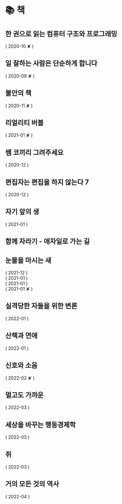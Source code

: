 # 📚 책

## 한 권으로 읽는 컴퓨터 구조와 프로그래밍

<ProgressBar name="한 권으로 읽는 컴퓨터 구조와 프로그래밍" :max="100" :value="18" /> ( 2020-10 ✘ )

## 일 잘하는 사람은 단순하게 합니다

<ProgressBar name="일 잘하는 사람은 단순하게 합니다." :max="100" :value="29" /> ( 2020-09 ✘ )

## 불안의 책

<ProgressBar name="불안의 책" :max="100" :value="5" /> ( 2020-11 ✘ )

## 리얼리티 버블 

<ProgressBar name="리얼리티 버블" :max="100" :value="8" /> ( 2021-01 ✘ )

## 쌤 코끼리 그려주세요

<ProgressBar name="쌤 코끼리 그려주세요" :max="111" :value="111" /> ( 2020-12 )

## 편집자는 편집을 하지 않는다 7

<ProgressBar name="편집자는 편집을 하지 않는다 7" :max="134" :value="134" /> ( 2020-12 )

## 자기 앞의 생

<ProgressBar name="자기 앞의 생" :max="311" :value="311" /> ( 2021-01 )

## 함께 자라기 - 애자일로 가는 길

<ProgressBar name="함께자라기" :max="220" :value="189" />

## 눈물을 마시는 새

<ProgressBar name="눈물을 마시는 새 1" :max="100" :value="100" /> ( 2021-12 )
<br>
<ProgressBar name="눈물을 마시는 새 2" :max="100" :value="100" /> ( 2021-01 )
<br>
<ProgressBar name="눈물을 마시는 새 3" :max="100" :value="100" /> ( 2021-01 )
<br>
<ProgressBar name="눈물을 마시는 새 4" :max="100" :value="88" /> ( 2021-01 ✘ )

## 실격당한 자들을 위한 변론

<ProgressBar name="실격당한 자들을 위한 변론" :max="317" :value="317" /> ( 2022-01 )

## 산책과 연애

<ProgressBar name="산책과 연애" :max="100" :value="100" /> ( 2022-01 )

## 신호와 소음

<ProgressBar name="신호와 소음" :max="731" :value="180" /> ( 2022-02 ✘ )

## 멀고도 가까운

<ProgressBar name="멀고도 가까운" :max="370" :value="60" /> ( 2022-03 )

## 세상을 바꾸는 행동경제학

<ProgressBar name="세상을 바꾸는 행동경제학" :max="100" :value="11" /> ( 2022-03 )

## 쥐

<ProgressBar name="쥐" :max="100" :value="100" /> ( 2022-03 )

## 거의 모든 것의 역사

<ProgressBar name="거의 모든 것의 역사" :max="537" :value="58" /> ( 2022-04 )